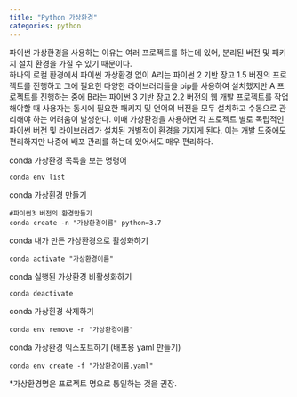 ```yaml
---
title: "Python 가상환경"
categories: python
---
```

파이썬 가상환경을 사용하는 이유는 여러 프로젝트를 하는데 있어, 분리된 버전 및 패키지 설치 환경을 가질 수 있기 때문이다.   
하나의 로컬 환경에서 파이썬 가상환경 없이 A리는 파이썬 2 기반 장고 1.5 버전의 프로젝트를 진행하고 그에 필요힌 다양한 라이브러리들을 pip를 사용하여 설치했지만 A 프로젝트를 진행하는 중에 B라는 파이썬 3 기반 장고 2.2 버전의 웹 개발 프로젝트를 작업해야할 때 사용자는 동시에 필요한 패키지 및 언어의 버전을 모두 설치하고 수동으로 관리해야 하는 어려움이 발생한다. 이때 가상환경을 사용하면 각 프로젝트 별로 독립적인 파이썬 버전 및 라이브러리가 설치된 개별적이 환경을 가지게 된다. 이는 개발 도중에도 편리하지만 나중에 배포 관리를 하는데 있어서도 매우 편리하다. 

conda 가상환경 목록을 보는 명령어
```
conda env list
```  
conda 가상횐경 만들기
```
#파이썬3 버전의 환경만들기 
conda create -n "가상환경이름" python=3.7
```
conda 내가 만든 가상환경으로 활성화하기  
```
conda activate "가상환경이름"
```  
conda 실행된 가상환경 비활성화하기  
```
conda deactivate
```  
conda 가상횐경 삭제하기  
```
conda env remove -n "가상환경이름"
```  
conda 가상환경 익스포트하기 (배포용 yaml 만들기)  
```
conda env create -f "가상환경이름.yaml" 
```

*가상환경명은 프로젝트 명으로 통일하는 것을 권장.